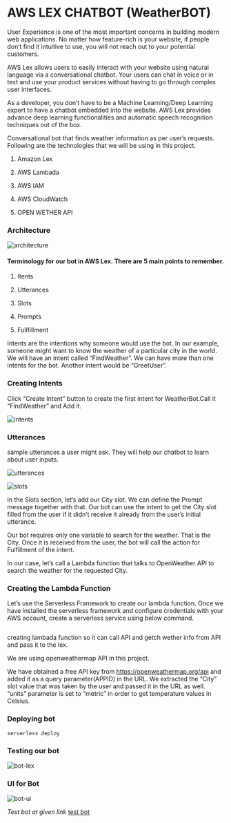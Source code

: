 # AWS LEX CHATBOT (WeatherBOT)

User Experience is one of the most important concerns in building modern web applications. No matter how feature-rich is your website, if people don’t find it intuitive to use, you will not reach out to your potential customers.

AWS Lex allows users to easily interact with your website using natural language via a conversational chatbot. Your users can chat in voice or in text and use your product services without having to go through complex user interfaces.

As a developer, you don’t have to be a Machine Learning/Deep Learning expert to have a chatbot embedded into the website. AWS Lex provides advance deep learning functionalities and automatic speech recognition techniques out of the box.

Conversational bot that finds weather information as per user’s requests. Following are the technologies that we will be using in this project.

1. Amazon Lex

2. AWS Lambada

3. AWS IAM

4. AWS CloudWatch

5. OPEN WETHER API


### Architecture

![architecture](architecture.png)

#### Terminology for our bot in AWS Lex. There are 5 main points to remember.

1. Itents

2. Utterances

3. Slots

4. Prompts

5. Fullfillment


Intents are the intentions why someone would use the bot. In our example, someone might want to know the weather of a particular city in the world. We will have an intent called “FindWeather”. We can have more than one intents for the bot. Another intent would be “GreetUser”.

### Creating Intents
Click “Create Intent” button to create the first intent for WeatherBot.Call it “FindWeather” and Add it.

![intents](intents.png)

### Utterances
sample utterances a user might ask. They will help our chatbot to learn about user inputs.

![utterances](utterances.png)

![slots](slots.png)

In the Slots section, let’s add our City slot. We can define the Prompt message together with that. Our bot can use the intent to get the City slot filled from the user if it didn’t receive it already from the user’s initial utterance.

Our bot requires only one variable to search for the weather. That is the City. Once it is received from the user, the bot will call the action for Fulfillment of the intent.

In our case, let’s call a Lambda function that talks to OpenWeather API to search the weather for the requested City.

### Creating the Lambda Function
Let’s use the Serverless Framework to create our lambda function.
Once we have installed the serverless framework and configure credentials with your AWS account, create a serverless service using below command.

```serverless create --template aws-nodejs --path weather-bot
```
creating lambada function so it can call API and getch wether info from API and pass it to the lex.

We are using openweathermap API in this project.

We have obtained a free API key from https://openweathermap.org/api and added it as a query parameter(APPID) in the URL. We extracted the “City” slot value that was taken by the user and passed it in the URL as well. “units” parameter is set to “metric” in order to get temperature values in Celsius.

### Deploying bot
```
serverless deploy

```

### Testing our bot

![bot-lex](bot-lex.jpg)

### UI for Bot

![bot-ui](bot-ui.jpg)

*Test bot at given link*
[test bot](www.google.com)
